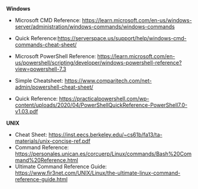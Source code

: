 
**Windows**

- Microsoft CMD Reference: https://learn.microsoft.com/en-us/windows-server/administration/windows-commands/windows-commands
- Quick Reference:https://serverspace.us/support/help/windows-cmd-commands-cheat-sheet/

- Microsoft PowerShell Reference: https://learn.microsoft.com/en-us/powershell/scripting/developer/windows-powershell-reference?view=powershell-7.3
- Simple Cheatsheet: https://www.comparitech.com/net-admin/powershell-cheat-sheet/
- Quick Reference: https://practicalpowershell.com/wp-content/uploads/2020/04/PowerShellQuickReference-PowerShell7.0-v1.03.pdf




**UNIX**

- Cheat Sheet: https://inst.eecs.berkeley.edu/~cs61b/fa13/ta-materials/unix-concise-ref.pdf
- Command Reference: https://personales.unican.es/corcuerp/Linux/commands/Bash%20Command%20Reference.html
- Ultimate Command Reference Guide: https://www.fir3net.com/UNIX/Linux/the-ultimate-linux-command-reference-guide.html
